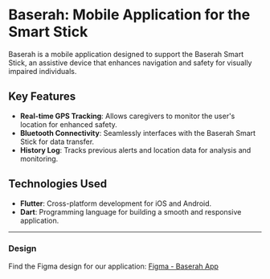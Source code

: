 # Baserah: Mobile Application for the Smart Stick

Baserah is a mobile application designed to support the Baserah Smart Stick, an assistive device that enhances navigation and safety for visually impaired individuals.

## Key Features
- **Real-time GPS Tracking**: Allows caregivers to monitor the user's location for enhanced safety.
- **Bluetooth Connectivity**: Seamlessly interfaces with the Baserah Smart Stick for data transfer.
- **History Log**: Tracks previous alerts and location data for analysis and monitoring.

## Technologies Used
- **Flutter**: Cross-platform development for iOS and Android.
- **Dart**: Programming language for building a smooth and responsive application.

---

### Design
Find the Figma design for our application:
[Figma - Baserah App](https://www.figma.com/design/2FFafApSXvaBu9DAKr01sr/Baserah-App?node-id=0-1&t=iGGHBvgdJgOJyDqZ-1)

